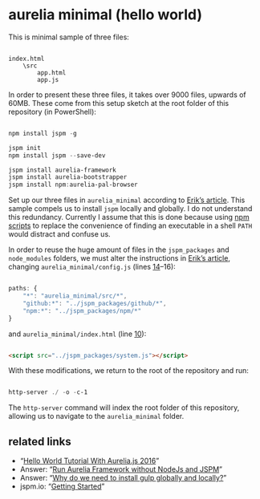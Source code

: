 # aurelia minimal (hello world)

This is minimal sample of three files:

```plaintext

index.html
    \src
        app.html
        app.js

```

In order to present these three files, it takes over 9000 files, upwards of 60MB. These come from this setup sketch at the root folder of this repository (in PowerShell):

```PowerShell

npm install jspm -g

jspm init
npm install jspm --save-dev

jspm install aurelia-framework
jspm install aurelia-bootstrapper
jspm install npm:aurelia-pal-browser

```

Set up our three files in `aurelia_minimal` according to [Erik’s article](http://www.programwitherik.com/hello-world-tutorial-aurelia-2016/). This sample compels us to install `jspm` locally and globally. I do not understand this redundancy. Currently I assume that this is done because using [npm scripts](https://docs.npmjs.com/misc/scripts) to replace the convenience of finding an executable in a shell `PATH` would distract and confuse us.

In order to reuse the huge amount of files in the `jspm_packages` and `node_modules` folders, we must alter the instructions in [Erik’s article](http://www.programwitherik.com/hello-world-tutorial-aurelia-2016/), changing `aurelia_minimal/config.js` (lines [14](https://github.com/BryanWilhite/nodejs/blob/master/aurelia_minimal/config.js#L14)–16):

```js

paths: {
    "*": "aurelia_minimal/src/*",
    "github:*": "../jspm_packages/github/*",
    "npm:*": "../jspm_packages/npm/*"
}

```

and `aurelia_minimal/index.html` (line [10](https://github.com/BryanWilhite/nodejs/blob/master/aurelia_minimal/index.html#L10)):

```html

<script src="../jspm_packages/system.js"></script>

```

With these modifications, we return to the root of the repository and run:

```PowerShell

http-server ./ -o -c-1

```

The `http-server` command will index the root folder of this repository, allowing us to navigate to the `aurelia_minimal` folder.

## related links

* “[Hello World Tutorial With Aurelia.js 2016](http://www.programwitherik.com/hello-world-tutorial-aurelia-2016/)”
* Answer: “[Run Aurelia Framework without NodeJs and JSPM](https://stackoverflow.com/a/28400725)”
* Answer: “[Why do we need to install gulp globally and locally?](https://stackoverflow.com/a/30742196)”
* jspm.io: “[Getting Started](http://jspm.io/docs/getting-started.html)”